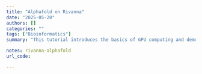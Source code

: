 ```yaml
---
title: "Alphafold on Rivanna" 
date: "2025-05-20"
authors: []
categories: ""
tags: ["Bioinformatics"]
summary: "This tutorial introduces the basics of GPU computing and demonstrates how to run AlphaFold on the Rivanna cluster to predict protein structures."

notes: rivanna-alphafold
url_code: 

---
```


